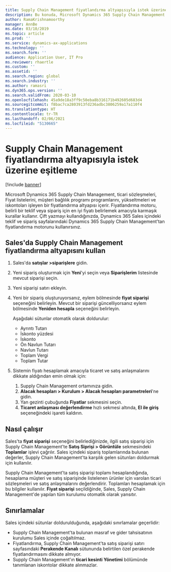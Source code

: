 ```yaml
---
title: Supply Chain Management fiyatlandırma altyapısıyla istek üzerine eşitleme
description: Bu konuda, Microsoft Dynamics 365 Supply Chain Management'ta Dynamics 365 Sales'ın fiyatlandırma motorunun nasıl kullanılacağı açıklanmaktadır.
author: RamaKrishnamoorthy
manager: AnnBe
ms.date: 03/10/2019
ms.topic: article
ms.prod: ''
ms.service: dynamics-ax-applications
ms.technology: ''
ms.search.form: ''
audience: Application User, IT Pro
ms.reviewer: rhaertle
ms.custom: ''
ms.assetid: ''
ms.search.region: global
ms.search.industry: ''
ms.author: ramasri
ms.dyn365.ops.version: ''
ms.search.validFrom: 2020-03-10
ms.openlocfilehash: 45a9de18a3ff9c50eba8b316171b492605d683d4
ms.sourcegitcommit: f8bac7ca2803913fd236adbc3806259a17a110f4
ms.translationtype: HT
ms.contentlocale: tr-TR
ms.lasthandoff: 02/06/2021
ms.locfileid: "5130665"
---
```

# <a name="sync-on-demand-with-the-supply-chain-management-pricing-engine"></a>Supply Chain Management fiyatlandırma altyapısıyla istek üzerine eşitleme

[!include [banner](../../includes/banner.md)]



Microsoft Dynamics 365 Supply Chain Management, ticari sözleşmeleri, Fiyat listelerini, müşteri bağlılık programı programlarını, yükseltmeleri ve iskontoları işleyen bir fiyatlandırma altyapısı içerir. Fiyatlandırma motoru, belirli bir teklif veya sipariş için en iyi fiyatı belirlemek amacıyla karmaşık kurallar kullanır. Çift yazmayı kullandığınızda, Dynamics 365 Sales içindeki teklif ve sipariş sayfalarındaki Dynamics 365 Supply Chain Management'tan fiyatlandırma motorunu kullanırsınız.

## <a name="use-the-pricing-engine-from-supply-chain-management-in-sales"></a>Sales'da Supply Chain Management fiyatlandırma altyapısını kullan

1. Sales'da **satışlar \>siparişlere** gidin.
2. Yeni sipariş oluşturmak için **Yeni**'yi seçin veya **Siparişlerim** listesinde mevcut siparişi seçin.
3. Yeni siparişi satırı ekleyin.
4. Yeni bir sipariş oluşturuyorsanız, eylem bölmesinde **fiyat siparişi** seçeneğini belirleyin. Mevcut bir siparişi güncelliyorsanız eylem bölmesinde **Yeniden hesapla** seçeneğini belirleyin.

    Aşağıdaki sütunlar otomatik olarak doldurulur:

    + Ayrıntı Tutarı
    + İskonto yüzdesi
    + İskonto
    + Ön Navlun Tutarı
    + Navlun Tutarı
    + Toplam Vergi
    + Toplam Tutar
    
5. Sistemin fiyatı hesaplamak amacıyla ticaret ve satış anlaşmalarını dikkate aldığından emin olmak için:
    1. Supply Chain Management ortamınıza gidin.
    2. **Alacak hesapları \> Kurulum \> Alacak hesapları parametreleri**'ne gidin.
    3. Yan gezinti çubuğunda **Fiyatlar** sekmesini seçin.
    4. **Ticaret anlaşması değerlendirme** hızlı sekmesi altında, **El ile giriş** seçeneğindeki işareti kaldırın.

## <a name="how-it-works"></a>Nasıl çalışır

Sales'ta **fiyat siparişi** seçeneğini belirlediğinizde, ilgili satış siparişi için Supply Chain Management'te **Satış Siprişi \> Görüntüle** sekmesindeki **Toplamlar** işlevi çağrılır. Sales içindeki sipariş toplamlarında bulunan değerler, Supply Chain Management'ta karşılık gelen sütunları doldurmak için kullanılır.

Supply Chain Management'ta satış siparişi toplamı hesaplandığında, hesaplama müşteri ve satış siparişinde listelenen ürünler için varolan ticari sözleşmeleri ve satış anlaşmalarını değerlendirir. Toplamları hesaplamak için bu bilgiler kullanılır. **Fiyat siparişi** seçildiğinde, Sales, Supply Chain Management'de yapılan tüm kurulumu otomatik olarak yansıtır.

## <a name="limitations"></a>Sınırlamalar

Sales içindeki sütunlar doldurulduğunda, aşağıdaki sınırlamalar geçerlidir:

+ Supply Chain Management'ta bulunan masraf ve gider tahsisatının kurulumu Sales içinde çoğaltılmaz.
+ Fiyatlandırma, Supply Chain Management'ta satış siparişi satırı sayfasındaki **Perakende Kanalı** sütununda belirtilen özel perakende fiyatlandırmasını dikkate almıyor.
+ Supply Chain Management'ın **ticari kesinti Yönetimi** bölümünde tanımlanan iskontolar dikkate alınmazlar.
